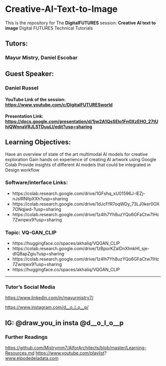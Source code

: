 # Creative-AI-Text-to-Image
This is the repository for The **DigitalFUTURES** session: **Creative AI text to image**
Digital FUTURES Technical Tutorials
 

## Tutors: 
### Mayur Mistry, Daniel Escobar
## Guest Speaker: 
### Daniel Russel


#### YouTube Link of the session: https://www.youtube.com/c/DigitalFUTURESworld
#### Presentation Link: https://docs.google.com/presentation/d/1jw2A1QsSElo1Fn0XzEHO_27tUhiQWnnaVRJLSTDuuLI/edit?usp=sharing


## Learning Objectives: 
Have an overview of state of the art multimodal AI models for creative exploration 
Gain hands on experience of creating AI artwork using Google Colab 
Provide insights of different AI models that could be integrated in Design workflow


### Software/interface Links:
<ul>
 <li>https://colab.research.google.com/drive/1GFshq_xU01596J-lEZj-nJsIRNlIpXXh?usp=sharing</li>
 <li>https://colab.research.google.com/drive/1dJcFfR7oqWDy_73LJ0ker0OX7ONqjwd-?usp=sharing</li>
 <li>https://colab.research.google.com/drive/1z4lh7Yh8uzYQo6GFaCtw7lHc7Zwrqwx9?usp=sharing</li>
</ul>

### Topic: VQ-GAN_CLIP
<ul>
 <li>https://huggingface.co/spaces/akhaliq/VQGAN_CLIP</li>
 <li>https://colab.research.google.com/drive/1zBporKZalDnXImkHl_sje-dIQ8apZgiu?usp=sharing</li>
 <li>https://colab.research.google.com/drive/1z4lh7Yh8uzYQo6GFaCtw7lHc7Zwrqwx9?usp=sharing</li>
 <li>https://huggingface.co/spaces/akhaliq/VQGAN_CLIP</li>
</ul>

---
### Tutor’s Social Media
https://www.linkedin.com/in/mayurmistry7/
 
https://www.instagram.com/d__o_l_o__p/
 
IG: @draw_you_in insta @d__o_l_o__p
---

### Further Readings
https://github.com/Mistrymm7/AIforArchitects/blob/master/Learning-Resources.md
https://www.youtube.com/playlist?
www.elpodedeladata.com

